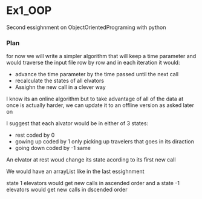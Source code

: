 # Ex1_OOP
Second essighnment on ObjectOrientedPrograming with python

### Plan
for now we will write a simpler algorithm that will keep a time parameter
and would traverse the input file row by row and in each iteration it would:
+ advance the time parameter by the time passed until the next call
+ recalculate the states of all elvators
+ Assighn the new call in a clever way

I know its an online algorithm but to take advantage of all of the data at once is
actually harder, we can update it to an offline version as asked later on

I suggest that each alvator would be in either of 3 states:
+ rest coded by 0
+ gowing up coded by 1      only picking up travelers that goes in its diraction
+ going down coded by -1    same

An elvator at rest woud change its state acording to its first new call

We would have an arrayList like in the last essighnment

state 1 elevators would get new calls in ascended order and a
 state -1 elevators would get new calls in dscended order
